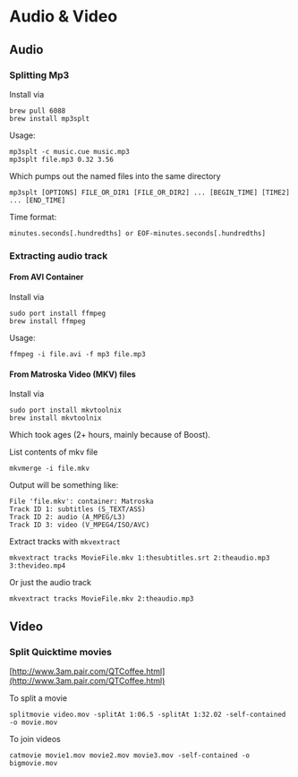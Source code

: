 # Audio & Video #

## Audio ##

### Splitting Mp3 ###

Install via

	brew pull 6088
	brew install mp3splt

Usage:

	mp3splt -c music.cue music.mp3
	mp3splt file.mp3 0.32 3.56
	
Which pumps out the named files into the same directory

	mp3splt [OPTIONS] FILE_OR_DIR1 [FILE_OR_DIR2] ... [BEGIN_TIME] [TIME2] ... [END_TIME]

Time format:

	minutes.seconds[.hundredths] or EOF-minutes.seconds[.hundredths]

### Extracting audio track ###

#### From AVI Container ####

Install via

	sudo port install ffmpeg
	brew install ffmpeg

Usage:

	ffmpeg -i file.avi -f mp3 file.mp3

#### From Matroska Video (MKV) files ####

Install via

	sudo port install mkvtoolnix
	brew install mkvtoolnix
	
Which took ages (2+ hours, mainly because of Boost).

List contents of mkv file

	mkvmerge -i file.mkv
	
Output will be something like:

	File 'file.mkv': container: Matroska
	Track ID 1: subtitles (S_TEXT/ASS)
	Track ID 2: audio (A_MPEG/L3)
	Track ID 3: video (V_MPEG4/ISO/AVC)
	
Extract tracks with `mkvextract`

	mkvextract tracks MovieFile.mkv 1:thesubtitles.srt 2:theaudio.mp3 3:thevideo.mp4
	
Or just the audio track

	mkvextract tracks MovieFile.mkv 2:theaudio.mp3 
	
## Video ##

### Split Quicktime movies ###

[http://www.3am.pair.com/QTCoffee.html](http://www.3am.pair.com/QTCoffee.html)

To split a movie

	splitmovie video.mov -splitAt 1:06.5 -splitAt 1:32.02 -self-contained -o movie.mov
	
To join videos
	
	catmovie movie1.mov movie2.mov movie3.mov ‑self‑contained ‑o bigmovie.mov